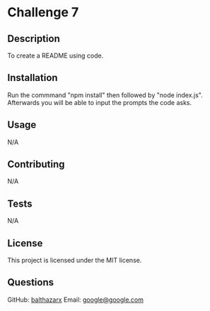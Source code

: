 
# Challenge 7

## Description
To create a README using code.

## Installation
Run the commmand "npm install" then followed by "node index.js". Afterwards you will be able to input the prompts the code asks.

## Usage
N/A

## Contributing
N/A

## Tests
N/A

## License
This project is licensed under the MIT license.

## Questions
GitHub: [balthazarx](https://github.com/balthazarx)
Email: [google@google.com](mailto:google@google.com)
      
